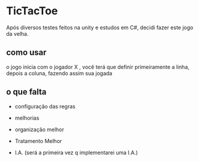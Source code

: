 # TicTacToe

Após diversos testes feitos na unity e estudos em C#, decidi fazer este jogo da velha.


## como usar

o jogo inicia com o jogador X , você terá que definir primeiramente a linha, depois a coluna, fazendo assim sua jogada

## o que falta

- configuração das regras

- melhorias

- organização melhor 

- Tratamento Melhor

- I.A. (será a primeira vez q implementarei uma I.A.)